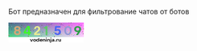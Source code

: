 <p>Бот предназначен для фильтрование чатов от ботов</p>
<img src="https://github.com/Vodeninja/tg_anti_bot/blob/master/captcha.png?raw=true">
